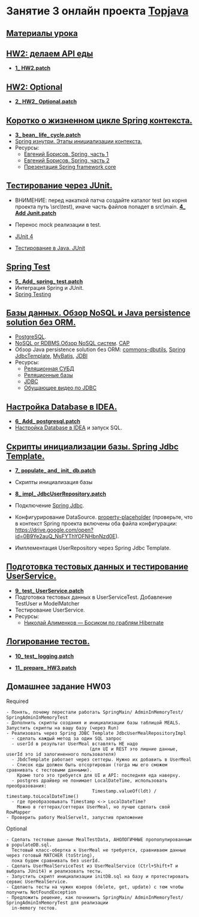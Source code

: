 # Занятие 3 онлайн проекта <a href="https://github.com/JavaWebinar/topjava04">Topjava</a>

## <a href="https://drive.google.com/open?id=0B9Ye2auQ_NsFfllmQWR2cE90UGp5RERHaE95cnVDNmZTRFJCejVhM191NDZlREwzeDdXdmc">Материалы урока</a>

## <a href="https://drive.google.com/open?id=0B9Ye2auQ_NsFWTdkTEhBNGQxRDA">HW2: делаем API еды</a>
- **<a href="https://drive.google.com/open?id=0B9Ye2auQ_NsFVk9LeGRRZVZMbms">1_ HW2.patch</a>**

## <a href="https://drive.google.com/open?id=0B9Ye2auQ_NsFZ1pzU0JBeldFdVU">HW2: Optional</a>
- **<a href="https://drive.google.com/open?id=0B9Ye2auQ_NsFUmdMWEk0M2x2d0k">2_ HW2_ Optional.patch</a>**

## <a href="https://drive.google.com/open?id=0B9Ye2auQ_NsFOU8wWlpPVE05STA">Коротко о жизненном цикле Spring контекста.</a>
- **<a href="https://drive.google.com/open?id=0B9Ye2auQ_NsFWDZwZ3NOYXgyc1E">3_ bean_ life_ cycle.patch</a>**
-  <a href="http://habrahabr.ru/post/222579/">Spring изнутри. Этапы инициализации контекста.</a>
-  Ресурсы:
   -  <a href="http://vk.com/javawebinar?z=video-58538268_169373158%2Fvideos-58538268">Евгений Борисов. Spring, часть 1</a>
   -  <a href="http://vk.com/javawebinar?z=video-58538268_169373162%2Fvideos-58538268">Евгений Борисов. Spring, часть 2</a>
   -  <a href="http://www.slideshare.net/taemonz/spring-framework-core-23721778">Презентация Spring framework core</a>

##  <a href="https://drive.google.com/open?id=0B9Ye2auQ_NsFODlkU1B0QnNnSGs">Тестирование через JUnit.</a>
- ВНИМЕНИЕ: перед накаткой патча создайте каталог test (из корня проекта путь \src\test), иначе часть файлов попадет в src\main. **<a href="https://drive.google.com/open?id=0B9Ye2auQ_NsFcnpGNHEydXo5NGc">4_ Add Junit.patch</a>** 

-  Перенос mock реализации в test.
-  <a href="http://junit.org/">JUnit 4</a>
-  <a href="http://habrahabr.ru/post/120101/">Тестирование в Java. JUnit</a>

## <a href="https://drive.google.com/open?id=0B9Ye2auQ_NsFai1veG9qaFZlZ2s">Spring Test</a>
- **<a href="https://drive.google.com/open?id=0B9Ye2auQ_NsFWl90eWticFZzZ1E">5_ Add_ spring_ test.patch</a>**
-  Интеграция Spring и JUnit.
-  <a href="http://docs.spring.io/spring/docs/current/spring-framework-reference/htmlsingle/#testing">Spring Testing</a>

## <a href="https://drive.google.com/open?id=0B9Ye2auQ_NsFVlNYczhnSU9JdXc">Базы данных. Обзор NoSQL и Java persistence solution без ORM.</a>
-  <a href="https://ru.wikipedia.org/wiki/PostgreSQL">PostgreSQL</a>.
-  <a href="http://alexander.holbreich.org/2013/03/nosql-or-rdbms/">NoSQL or RDBMS.</a><a
                href="http://habrahabr.ru/post/77909/">Обзор NoSQL систем</a>. <a href="http://blog.nahurst.com/visual-guide-to-nosql-systems">CAP</a>
-  Обзор Java persistence solution без ORM: <a
                href="http://commons.apache.org/proper/commons-dbutils/">commons-dbutils</a>,
            <a href="http://docs.spring.io/spring/docs/current/spring-framework-reference/html/jdbc.html">Spring
                JdbcTemplate</a>, <a href="http://en.wikipedia.org/wiki/MyBatis">MyBatis</a>, <a href="http://www.jdbi.org/">JDBI</a>
- Ресурсы:
  - <a href="https://ru.wikipedia.org/wiki/Реляционная_СУБД">Реляционная СУБД</a>
  - <a href="http://habrahabr.ru/post/103021/">Реляционные базы</a>
  - <a href="http://ru.wikipedia.org/wiki/Java_Database_Connectivity">JDBC</a>
  - <a href="https://www.youtube.com/playlist?list=PLIU76b8Cjem5qdMQLXiIwGLTLyUHkTqi2">Обущающее видео по JDBC</a>
                
## <a href="https://drive.google.com/open?id=0B9Ye2auQ_NsFQWtHYU1qTDlMWVE">Настройка Database в IDEA.</a>
- **<a href="https://drive.google.com/open?id=0B9Ye2auQ_NsFZXhDZUphcGQ4NjA">6_ Add_ postgresql.patch</a>**
-  <a href="http://habrahabr.ru/company/JetBrains/blog/204064/">Настройка Database в IDEA</a> и запуск SQL.

## <a href="https://drive.google.com/open?id=0B9Ye2auQ_NsFMGNWUXhaVzdlU0k">Скрипты инициализации базы. Spring Jdbc Template.</a>
- **<a href="https://drive.google.com/open?id=0B9Ye2auQ_NsFbjZ3eXBRWlNTQjg">7_ populate_ and_ init_ db.patch</a>**
-  Скрипты инициализация базы

- **<a href="https://drive.google.com/open?id=0B9Ye2auQ_NsFUElTdEs5a2M4ZDg">8_ impl_ JdbcUserRepository.patch</a>**
-  Подключение <a href="http://docs.spring.io/spring/docs/current/spring-framework-reference/html/jdbc.html">Spring Jdbc</a>.

-  Конфигурирование DataSource. <a href="http://www.mkyong.com/spring/spring-propertyplaceholderconfigurer-example/">property-placeholder</a>
   (проверьте, что в контекст Spring проекта включены оба файла конфигурации: https://drive.google.com/open?id=0B9Ye2auQ_NsFYThYOFNHbnNzd0E).
-  Имплементация UserRepository через Spring Jdbc Template.

## <a href="https://drive.google.com/open?id=0B4dIHS3wRAhhQUJMMFU0VnRrUUE">Подготовка тестовых данных и тестирование UserService.</a>
- **<a href="https://drive.google.com/open?id=0B9Ye2auQ_NsFNTRqMlNUQ0hrWW8">9_ test_ UserService.patch</a>**
-  Подготовка тестовых данных в UserServiceTest. Добавление TestUser и ModelMatcher
-  Тестирование UserService.
-  Ресурсы:
   - <a href="http://www.youtube.com/watch?v=YzOTZTt-PR0">Николай Алименков — Босиком по граблям Hibernate</a>

## <a href="https://drive.google.com/open?id=0B9Ye2auQ_NsFVmZaSm9UMktXUnc">Логирование тестов.</a>
- **<a href="https://drive.google.com/open?id=0B9Ye2auQ_NsFazhJU0gtMGY4WGs">10_ test_ logging.patch</a>**

- **<a href="https://drive.google.com/open?id=0B9Ye2auQ_NsFWFlYd0FkWTJtR3c">11_ prepare_ HW3.patch</a>**
## Домашнее задание HW03

Required 

    - Понять, почему перестали работать SpringMain/ AdminInMemoryTest/ SpringAdminInMemoryTest
    - Дополнить скрипты создания и инициализации базы таблицой MEALS. Запустить скрипты на вашу базу (через Run)
    - Реализовать через Spring JDBC Template JdbcUserMealRepositoryImpl 
      - сделать каждый метод за один SQL запрос
      - userId в результат UserMeal вставлять НЕ надо 
                                   (для UI и REST это лишние данные, userId это id залогиненного пользователя) 
      - JbdcTemplate работает через сеттеры. Нужно их добавить в UserMeal
      - Cписок еды должен быть отсортирован (тогда мы его сможем сравнивать с тестовыми данными). 
        Кроме того это требуется для UI и API: последняя еда наверху.
      - postgres драйвер не понимает LocalDateTime, использовать преобразования: 
                                    Timestamp.valueOf(ldt) / timestamp.toLocalDateTime()
      - где преобразовывать Timestamp <-> LocalDateTime? 
        Можно в геттерах/сеттерах UserMeal, но лучше сделать свой RowMapper
    - Проверить работу MealServelt, запустив приложение

Optional 

    - Сделать тестовые данные MealTestData, АНОЛОГИЧНЫЕ пропопулированным в populateDB.sql. 
      Тестовый класс-обертка к UserMeal не требуется, сравниваем данные через готовый MATCHER (toString),
      пока будем сравнивать без userId.
    - Сделать UserMealServiceTest из UserMealService (Ctrl+Shift+T и выбрать JUnit4) и реализовать тесты.
    - Запустить скрипт инициализации initDB.sql на базу и протестировать сервис UserMealService. 
    - Сделаеть тесты на чужих юзеров (delete, get, update) с тем чтобы получить NotFoundException
    - Предложить решение, как почнинить SpringMain/ AdminInMemoryTest/ SpringAdminInMemoryTest для реализации 
      in-memory тестов.
